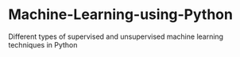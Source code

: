 # Machine-Learning-using-Python
Different types of supervised and unsupervised machine learning techniques in Python
